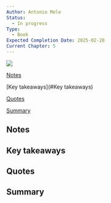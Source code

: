 ```yaml
---
Author: Antonio Mele
Status:
  - In progress
Type:
  - Book
Expected Completion Date: 2025-02-28
Current Chapter: 5
---
```


  

[![](https://www.notion.so)](https://www.notion.so)

[Notes](#Notes)

[Key takeaways](#Key takeaways)

[Quotes](#Quotes)

[Summary](#Summary)

## Notes

## Key takeaways

## Quotes

## Summary